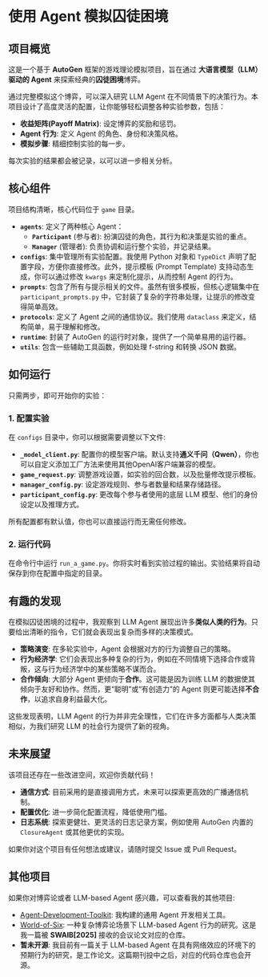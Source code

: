 # 使用 Agent 模拟囚徒困境

## 项目概览
这是一个基于 **AutoGen** 框架的游戏理论模拟项目，旨在通过 **大语言模型（LLM）驱动的 Agent** 来探索经典的**囚徒困境**博弈。

通过完整模拟这个博弈，可以深入研究 LLM Agent 在不同情景下的决策行为。本项目设计了高度灵活的配置，让你能够轻松调整各种实验参数，包括：

- **收益矩阵(Payoff Matrix)**: 设定博弈的奖励和惩罚。
- **Agent 行为**: 定义 Agent 的角色、身份和决策风格。
- **模拟步骤**: 精细控制实验的每一步。

每次实验的结果都会被记录，以可以进一步相关分析。


## 核心组件
项目结构清晰，核心代码位于 `game` 目录。
- **`agents`**: 定义了两种核心 Agent：
  - **`Participant`** (参与者): 扮演囚徒的角色，其行为和决策是实验的重点。
  - **`Manager`** (管理者): 负责协调和运行整个实验，并记录结果。
- **`configs`**: 集中管理所有实验配置。我使用 Python 对象和 `TypeDict` 声明了配置字段，方便你直接修改。此外，提示模板 (Prompt Template) 支持动态生成，你可以通过修改 `kwargs` 来定制化提示，从而控制 Agent 的行为。
- **`prompts`**: 包含了所有与提示相关的文件。虽然有很多模板，但核心逻辑集中在 `participant_prompts.py` 中，它封装了复杂的字符串处理，让提示的修改变得简单高效。
- **`protocols`**: 定义了 Agent 之间的通信协议。我们使用 `dataclass` 来定义，结构简单，易于理解和修改。
- **`runtime`**: 封装了 AutoGen 的运行时对象，提供了一个简单易用的运行器。
- **`utils`**: 包含一些辅助工具函数，例如处理 f-string 和转换 JSON 数据。


## 如何运行
只需两步，即可开始你的实验：
### 1. 配置实验
在 `configs` 目录中，你可以根据需要调整以下文件: 
- **`_model_client.py`**: 配置你的模型客户端。默认支持**通义千问（Qwen）**，你也可以自定义添加工厂方法来使用其他OpenAI客户端兼容的模型。
- **`game_request.py`**: 调整游戏设置，如实验的回合数，以及批量修改提示模板。
- **`manager_config.py`**: 设定游戏规则、参与者数量和结果存储路径。
- **`participant_config.py`**: 更改每个参与者使用的底层 LLM 模型、他们的身份设定以及推理方式。

所有配置都有默认值，你也可以直接运行而无需任何修改。

### 2. 运行代码
在命令行中运行 `run_a_game.py`。你将实时看到实验过程的输出。实验结果将自动保存到你在配置中指定的目录。


## 有趣的发现
在模拟囚徒困境的过程中，我观察到 LLM Agent 展现出许多**类似人类的行为**。只要给出清晰的指令，它们就会表现出复杂而多样的决策模式。

- **策略演变**: 在多轮实验中，Agent 会根据对方的行为调整自己的策略。
- **行为经济学**: 它们会表现出多种复杂的行为，例如在不同情境下选择合作或背叛，这与行为经济学中的某些策略不谋而合。
- **合作倾向**: 大部分 Agent 更倾向于**合作**。这可能是因为训练 LLM 的数据使其倾向于友好和协作。然而，更“聪明”或“有创造力”的 Agent 则更可能选择**不合作**，以追求自身利益最大化。

这些发现表明，LLM Agent 的行为并非完全理性，它们在许多方面都与人类决策相似，为我们研究 LLM 的社会行为提供了新的视角。


## 未来展望
该项目还存在一些改进空间，欢迎你贡献代码！
- **通信方式**: 目前采用的是直接调用方式，未来可以探索更高效的广播通信机制。
- **配置优化**: 进一步简化配置流程，降低使用门槛。
- **日志系统**: 探索更健壮、更灵活的日志记录方案，例如使用 AutoGen 内置的 `ClosureAgent` 或其他更优的实现。

如果你对这个项目有任何想法或建议，请随时提交 Issue 或 Pull Request。


## 其他项目
如果你对博弈论或者 LLM-based Agent 感兴趣，可以查看我的其他项目:
- [Agent-Development-Toolkit](https://github.com/yuliu625/Yu-Agent-Development-Toolkit): 我构建的通用 Agent 开发相关工具。
- [World-of-Six](https://github.com/yuliu625/World-of-Six): 一种复杂博弈论场景下 LLM-based Agent 行为的研究。这是我一篇被 **SWAIB[2025]** 接收的会议论文对应的仓库。
- **暂未开源**: 我目前有一篇关于 LLM-based Agent 在具有网络效应的环境下的预期行为的研究，是工作论文。这篇期刊投中之后，对应的代码仓库也会开源。

